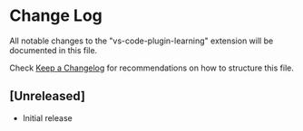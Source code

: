 # Change Log

All notable changes to the "vs-code-plugin-learning" extension will be documented in this file.

Check [Keep a Changelog](http://keepachangelog.com/) for recommendations on how to structure this file.

## [Unreleased]

- Initial release